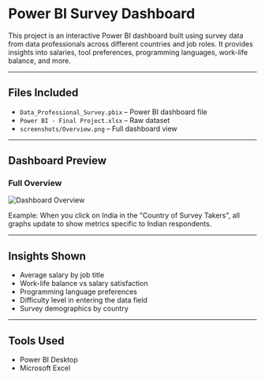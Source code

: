 # Power BI Survey Dashboard

This project is an interactive Power BI dashboard built using survey data from data professionals across different countries and job roles. It provides insights into salaries, tool preferences, programming languages, work-life balance, and more.

---

## Files Included

- `Data_Professional_Survey.pbix` – Power BI dashboard file  
- `Power BI - Final Project.xlsx` – Raw dataset  
- `screenshots/Overview.png` – Full dashboard view

---

## Dashboard Preview

### Full Overview

![Dashboard Overview](screenshots/overview.png)

Example: When you click on India in the "Country of Survey Takers", all graphs update to show metrics specific to Indian respondents.

---

## Insights Shown

- Average salary by job title
- Work-life balance vs salary satisfaction
- Programming language preferences
- Difficulty level in entering the data field
- Survey demographics by country

---

## Tools Used

- Power BI Desktop
- Microsoft Excel
